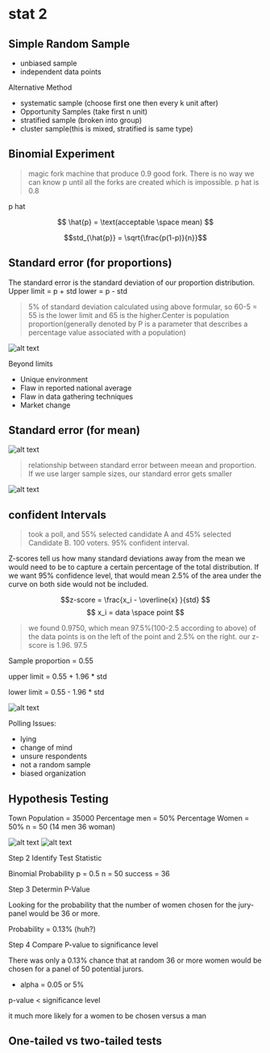 # stat 2

## Simple Random Sample

- unbiased sample
- independent data points

Alternative Method

- systematic sample (choose first one then every k unit after) 
- Opportunity Samples (take first n unit)
- stratified sample (broken into group)
- cluster sample(this is mixed, stratified is same type)

## Binomial Experiment

> magic fork machine that produce 0.9 good fork. There is no way we can know p until all the forks are created which is impossible. p hat is 0.8

p hat

$$ \hat{p} = \text(acceptable \space mean) $$

$$std_{\hat{p}} = \sqrt{\frac{p(1-p)}{n}}$$

## Standard error (for proportions)

The standard error is the standard deviation of our proportion distribution. 
Upper limit = p + std
lower = p - std

> 5% of standard deviation calculated using above formular, so 60-5 = 55 is the lower limit and 65 is the higher.Center is population proportion(generally denoted by P is a parameter that describes a percentage value associated with a population)

![alt text](../assets/populationPropotion.png)

Beyond limits

- Unique environment
- Flaw in reported national average
- Flaw in data gathering techniques
- Market change

## Standard error (for mean)

![alt text](../assets/coffeeLover.png)

> relationship between standard error between meean and proportion. If we use larger sample sizes, our standard error gets smaller

![alt text](../assets/formularStandardError.png)

## confident Intervals

> took a poll, and 55% selected candidate A and 45% selected Candidate B. 100 voters. 95% confident interval.

Z-scores tell us how many standard deviations away from the mean we would need to be to capture a certain percentage of the total distribution. If we want 95% confidence level, that would mean 2.5% of the area under the curve on both side would not be included. 


$$z-score = \frac{x_i - \overline{x} }{std} $$
$$ x_i = data \space point $$

> we found 0.9750, which mean 97.5%(100-2.5 according to above) of the data points is on the left of the point and 2.5% on the right. our z-score is 1.96. 97.5

Sample proportion = 0.55

upper limit = 0.55 + 1.96 * std

lower limit = 0.55 - 1.96 * std

![alt text](../assets/standardDeviationDistributionTable.png)

Polling Issues:

- lying
- change of mind
- unsure respondents
- not a random sample
- biased organization

## Hypothesis Testing

Town Population = 35000
Percentage men = 50%
Percentage Women = 50%
n = 50 (14 men 36 woman)

![alt text](../assets/hypoStep1a.png)
![alt text](../assets/hypoStep1b.png)

Step 2 Identify Test Statistic

Binomial Probability
p = 0.5
n = 50
success = 36

Step 3 Determin P-Value

Looking for the probability that the number of women chosen for the jury-panel would be 36 or more.

Probability = 0.13% (huh?)

Step 4 Compare P-value to significance level

There was only a 0.13% chance that at random 36 or more women would be chosen for a panel of 50 potential jurors.

- alpha = 0.05 or 5%

p-value < significance level

it much more likely for a women to be chosen versus a man

## One-tailed vs two-tailed tests

 